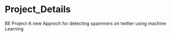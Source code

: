# Project_Details
BE Project-A new Approch for detecting spammers on twitter using machine Learning
